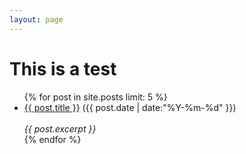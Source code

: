 ```yaml
---
layout: page
---
```


# This is a test

<ul class="posts">
{% for post in site.posts limit: 5 %}
  <div class="post_info">
    <li>
	    <a href="{{ post.url }}">{{ post.title }}</a>
	    <span>({{ post.date | date:"%Y-%m-%d" }})</span>
    </li>
    </br> <em>{{ post.excerpt }} </em>
    </div>
  {% endfor %}
</ul>